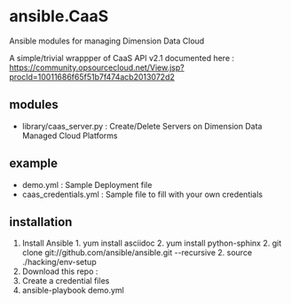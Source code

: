 # ansible.CaaS
Ansible modules for managing Dimension Data Cloud

A simple/trivial wrappper of CaaS API v2.1 documented here : https://community.opsourcecloud.net/View.jsp?procId=10011686f65f51b7f474acb2013072d2

## modules
  * library/caas_server.py : Create/Delete Servers on Dimension Data Managed Cloud Platforms

## example
  * demo.yml : Sample Deployment file
  * caas_credentials.yml : Sample file to fill with your own credentials

## installation
  1. Install Ansible
    1. yum install asciidoc
    2. yum install python-sphinx
    2. git clone git://github.com/ansible/ansible.git --recursive
    2. source ./hacking/env-setup
  2. Download this repo : 
  2. Create a credential files
  3. ansible-playbook demo.yml
